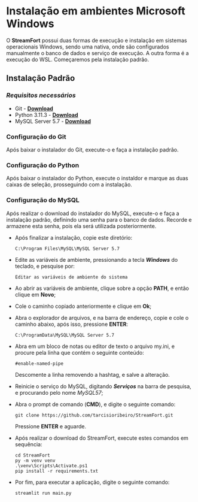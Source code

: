 # Instalação em ambientes Microsoft Windows

O **StreamFort** possui duas formas de execução e instalação em sistemas operacionais Windows, sendo uma nativa, onde são configurados manualmente o banco de dados e serviço de execução. A outra forma é a execução do WSL. Começaremos pela instalação padrão.

## Instalação Padrão

   ### *Requisitos necessários*

   - Git - **[Download](https://git-scm.com/downloads)**
   - Python 3.11.3 - **[Download](https://www.python.org/ftp/python/3.13.1/python-3.13.1-amd64.exe)**
   - MySQL Server 5.7 - **[Download](https://dev.mysql.com/downloads/file/?id=523570)**

   ### Configuração do Git

   Após baixar o instalador do Git, execute-o e faça a instalação padrão.

   ### Configuração do Python

   Após baixar o instalador do Python, execute o instaldor e marque as duas caixas de seleção, prosseguindo com a instalação.

   ### Configuração do MySQL

   Após realizar o download do instalador do MySQL, execute-o e faça a instalação padrão, definindo uma senha para o banco de dados. Recorde e armazene esta senha, pois ela será utilizada posteriormente.

   * Após finalizar a instalação, copie este diretório:

         C:\Program Files\MySQL\MySQL Server 5.7

   * Edite as variáveis de ambiente, pressionando a tecla ***Windows*** do teclado, e pesquise por:
      
         Editar as variáveis de ambiente do sistema
   
   * Ao abrir as variáveis de ambiente, clique sobre a opção **PATH**, e então clique em **Novo**;
   * Cole o caminho copiado anteriormente e clique em **Ok**;

   * Abra o explorador de arquivos, e na barra de endereço, copie e cole o caminho abaixo, após isso, pressione **ENTER**:

         C:\ProgramData\MySQL\MySQL Server 5.7

   * Abra em um bloco de notas ou editor de texto o arquivo my.ini, e procure pela linha que contém o seguinte conteúdo:

         #enable-named-pipe

      Descomente a linha removendo a hashtag, e salve a alteração.

   * Reinicie o serviço do MySQL, digitando ***Serviços*** na barra de pesquisa, e procurando pelo nome *MySQL57*;

   * Abra o prompt de comando (**CMD**), e digite o seguinte comando:

         git clone https://github.com/tarcisioribeiro/StreamFort.git

      Pressione **ENTER** e aguarde.

   * Após realizar o download do StreamFort, execute estes comandos em sequência:

         cd StreamFort
         py -m venv venv
         .\venv\Scripts\Activate.ps1
         pip install -r requirements.txt

   * Por fim, para executar a aplicação, digite o seguinte comando:

         streamlit run main.py